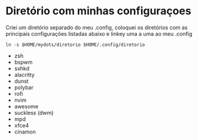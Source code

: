 # Diretório com minhas configuraçoes

Criei um diretório separado do meu .config, coloquei os diretórios com as principais configurações listadas abaixo e linkey uma a uma ao meu .config

```
ln -s $HOME/mydots/diretorio $HOME/.config/diretorio
```

- zsh
- bspwm
- sxhkd
- alacritty
- dunst
- polybar
- rofi
- nvim
- awesome
- suckless (dwm)
- mpd
- xfce4
- cinamon
